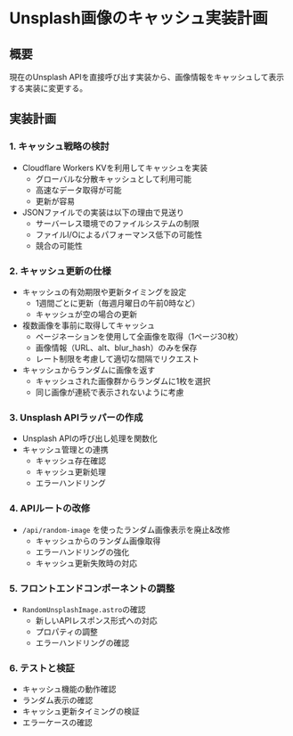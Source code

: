 # Unsplash画像のキャッシュ実装計画

## 概要

現在のUnsplash APIを直接呼び出す実装から、画像情報をキャッシュして表示する実装に変更する。

## 実装計画

### 1. キャッシュ戦略の検討

- Cloudflare Workers KVを利用してキャッシュを実装
  - グローバルな分散キャッシュとして利用可能
  - 高速なデータ取得が可能
  - 更新が容易
- JSONファイルでの実装は以下の理由で見送り
  - サーバーレス環境でのファイルシステムの制限
  - ファイルI/Oによるパフォーマンス低下の可能性
  - 競合の可能性

### 2. キャッシュ更新の仕様

- キャッシュの有効期限や更新タイミングを設定
  - 1週間ごとに更新（毎週月曜日の午前0時など）
  - キャッシュが空の場合の更新
- 複数画像を事前に取得してキャッシュ
  - ページネーションを使用して全画像を取得（1ページ30枚）
  - 画像情報（URL、alt、blur_hash）のみを保存
  - レート制限を考慮して適切な間隔でリクエスト
- キャッシュからランダムに画像を返す
  - キャッシュされた画像群からランダムに1枚を選択
  - 同じ画像が連続で表示されないように考慮

### 3. Unsplash APIラッパーの作成

- Unsplash APIの呼び出し処理を関数化
- キャッシュ管理との連携
  - キャッシュ存在確認
  - キャッシュ更新処理
  - エラーハンドリング

### 4. APIルートの改修

- `/api/random-image` を使ったランダム画像表示を廃止&改修
  - キャッシュからのランダム画像取得
  - エラーハンドリングの強化
  - キャッシュ更新失敗時の対応

### 5. フロントエンドコンポーネントの調整

- `RandomUnsplashImage.astro`の確認
  - 新しいAPIレスポンス形式への対応
  - プロパティの調整
  - エラーハンドリングの確認

### 6. テストと検証

- キャッシュ機能の動作確認
- ランダム表示の確認
- キャッシュ更新タイミングの検証
- エラーケースの確認
